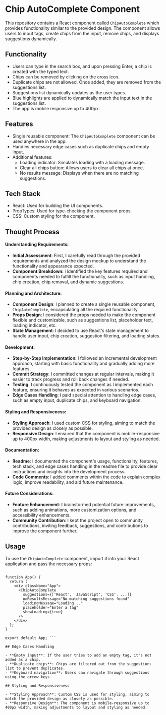 # Chip AutoComplete Component

This repository contains a React component called `ChipAutoComplete` which provides functionality similar to the provided design. The component allows users to input tags, create chips from the input, remove chips, and displays suggestions dynamically.

## Functionality

- Users can type in the search box, and upon pressing Enter, a chip is created with the typed text.
- Chips can be removed by clicking on the cross icon.
- Duplicate chips are not allowed. Once added, they are removed from the suggestions list.
- Suggestions list dynamically updates as the user types.
- Blue highlights are applied to dynamically match the input text in the suggestions list.
- The app is mobile responsive up to 400px.

## Features

- Single reusable component: The `ChipAutoComplete` component can be used anywhere in the app.
- Handles necessary edge cases such as duplicate chips and empty input.
- Additional features:
  - Loading indicator: Simulates loading with a loading message.
  - Clear all chips button: Allows users to clear all chips at once.
  - No results message: Displays when there are no matching suggestions.

## Tech Stack

- React: Used for building the UI components.
- PropTypes: Used for type-checking the component props.
- CSS: Custom styling for the component.

## Thought Process

#### Understanding Requirements:
- **Initial Assessment**: First, I carefully read through the provided requirements and analyzed the design mockup to understand the functionality and appearance expected.
- **Component Breakdown**: I identified the key features required and components needed to fulfill the functionality, such as input handling, chip creation, chip removal, and dynamic suggestions.

#### Planning and Architecture:
- **Component Design**: I planned to create a single reusable component, `ChipAutoComplete`, encapsulating all the required functionality.
- **Props Design**: I considered the props needed to make the component flexible and customizable, such as suggestions list, placeholder text, loading indicator, etc.
- **State Management**: I decided to use React's state management to handle user input, chip creation, suggestion filtering, and loading states.

#### Development:
- **Step-by-Step Implementation**: I followed an incremental development approach, starting with basic functionality and gradually adding more features.
- **Commit Strategy**: I committed changes at regular intervals, making it easier to track progress and roll back changes if needed.
- **Testing**: I continuously tested the component as I implemented each feature, ensuring it behaves as expected in various scenarios.
- **Edge Cases Handling**: I paid special attention to handling edge cases, such as empty input, duplicate chips, and keyboard navigation.

#### Styling and Responsiveness:
- **Styling Approach**: I used custom CSS for styling, aiming to match the provided design as closely as possible.
- **Responsive Design**: I ensured that the component is mobile-responsive up to 400px width, making adjustments to layout and styling as needed.

#### Documentation:
- **Readme**: I documented the component's usage, functionality, features, tech stack, and edge cases handling in the readme file to provide clear instructions and insights into the development process.
- **Code Comments**: I added comments within the code to explain complex logic, improve readability, and aid future maintenance.

#### Future Considerations:
- **Feature Enhancement**: I brainstormed potential future improvements, such as adding animations, more customization options, and accessibility enhancements.
- **Community Contribution**: I kept the project open to community contributions, inviting feedback, suggestions, and contributions to improve the component further.

## Usage

To use the `ChipAutoComplete` component, import it into your React application and pass the necessary props:
``` import ChipAutoComplete from './ChipAutoComplete'; 

function App() {
  return (
    <div className="App">
      <ChipAutoComplete 
        suggestions={['React', 'JavaScript', 'CSS', ...]} 
        noResultsMessage="No matching suggestions found" 
        loadingMessage="Loading..." 
        placeholder="Enter a tag" 
        showLoading={true} 
      />
    </div>
  );
}

export default App; ```

## Edge Cases Handling

- **Empty input**: If the user tries to add an empty tag, it's not added as a chip.
- **Duplicate chips**: Chips are filtered out from the suggestions list to prevent duplicates.
- **Keyboard navigation**: Users can navigate through suggestions using the arrow keys.

## Styling and Responsiveness

- **Styling Approach**: Custom CSS is used for styling, aiming to match the provided design as closely as possible.
- **Responsive Design**: The component is mobile-responsive up to 400px width, making adjustments to layout and styling as needed.
